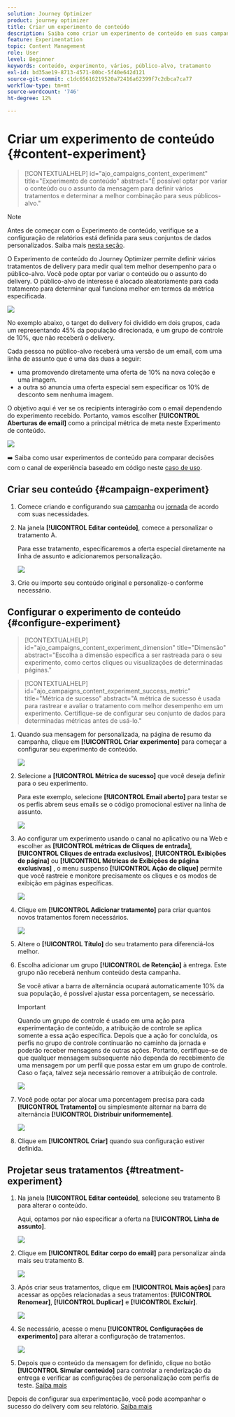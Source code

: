 ```yaml
---
solution: Journey Optimizer
product: journey optimizer
title: Criar um experimento de conteúdo
description: Saiba como criar um experimento de conteúdo em suas campanhas
feature: Experimentation
topic: Content Management
role: User
level: Beginner
keywords: conteúdo, experimento, vários, público-alvo, tratamento
exl-id: bd35ae19-8713-4571-80bc-5f40e642d121
source-git-commit: c1dc65616219520a72416a62399f7c2dbca7ca77
workflow-type: tm+mt
source-wordcount: '746'
ht-degree: 12%

---
```


# Criar um experimento de conteúdo {#content-experiment}

>[!CONTEXTUALHELP]
>id="ajo_campaigns_content_experiment"
>title="Experimento de conteúdo"
>abstract="É possível optar por variar o conteúdo ou o assunto da mensagem para definir vários tratamentos e determinar a melhor combinação para seus públicos-alvo."

>[!NOTE]
>
>Antes de começar com o Experimento de conteúdo, verifique se a configuração de relatórios está definida para seus conjuntos de dados personalizados. Saiba mais [nesta seção](../reports/reporting-configuration.md).

O Experimento de conteúdo do Journey Optimizer permite definir vários tratamentos de delivery para medir qual tem melhor desempenho para o público-alvo. Você pode optar por variar o conteúdo ou o assunto do delivery. O público-alvo de interesse é alocado aleatoriamente para cada tratamento para determinar qual funciona melhor em termos da métrica especificada.

![](../rn/assets/do-not-localize/experiment.gif)

No exemplo abaixo, o target do delivery foi dividido em dois grupos, cada um representando 45% da população direcionada, e um grupo de controle de 10%, que não receberá o delivery.

Cada pessoa no público-alvo receberá uma versão de um email, com uma linha de assunto que é uma das duas a seguir:

* uma promovendo diretamente uma oferta de 10% na nova coleção e uma imagem.
* a outra só anuncia uma oferta especial sem especificar os 10% de desconto sem nenhuma imagem.

O objetivo aqui é ver se os recipients interagirão com o email dependendo do experimento recebido. Portanto, vamos escolher **[!UICONTROL Aberturas de email]** como a principal métrica de meta neste Experimento de conteúdo.

![](assets/content_experiment.png)

➡️ Saiba como usar experimentos de conteúdo para comparar decisões com o canal de experiência baseado em código neste [caso de uso](../experience-decisioning/experience-decisioning-uc.md).

## Criar seu conteúdo {#campaign-experiment}

1. Comece criando e configurando sua [campanha](../campaigns/create-campaign.md) ou [jornada](../building-journeys/journeys-message.md) de acordo com suas necessidades.

1. Na janela **[!UICONTROL Editar conteúdo]**, comece a personalizar o tratamento A.

   Para esse tratamento, especificaremos a oferta especial diretamente na linha de assunto e adicionaremos personalização.

   ![](assets/content_experiment_5.png)

1. Crie ou importe seu conteúdo original e personalize-o conforme necessário.

## Configurar o experimento de conteúdo {#configure-experiment}

>[!CONTEXTUALHELP]
>id="ajo_campaigns_content_experiment_dimension"
>title="Dimensão"
>abstract="Escolha a dimensão específica a ser rastreada para o seu experimento, como certos cliques ou visualizações de determinadas páginas."

>[!CONTEXTUALHELP]
>id="ajo_campaigns_content_experiment_success_metric"
>title="Métrica de sucesso"
>abstract="A métrica de sucesso é usada para rastrear e avaliar o tratamento com melhor desempenho em um experimento. Certifique-se de configurar seu conjunto de dados para determinadas métricas antes de usá-lo."

1. Quando sua mensagem for personalizada, na página de resumo da campanha, clique em **[!UICONTROL Criar experimento]** para começar a configurar seu experimento de conteúdo.

   ![](assets/content_experiment_3.png)

1. Selecione a **[!UICONTROL Métrica de sucesso]** que você deseja definir para o seu experimento.

   Para este exemplo, selecione **[!UICONTROL Email aberto]** para testar se os perfis abrem seus emails se o código promocional estiver na linha de assunto.

   ![](assets/content_experiment_11.png)

1. Ao configurar um experimento usando o canal no aplicativo ou na Web e escolher as **[!UICONTROL métricas de Cliques de entrada]**, **[!UICONTROL Cliques de entrada exclusivos]**, **[!UICONTROL Exibições de página]** ou **[!UICONTROL Métricas de Exibições de página exclusivas]** , o menu suspenso **[!UICONTROL Ação de clique]** permite que você rastreie e monitore precisamente os cliques e os modos de exibição em páginas específicas.

   ![](assets/content_experiment_20.png)

1. Clique em **[!UICONTROL Adicionar tratamento]** para criar quantos novos tratamentos forem necessários.

   ![](assets/content_experiment_8.png)

1. Altere o **[!UICONTROL Título]** do seu tratamento para diferenciá-los melhor.

1. Escolha adicionar um grupo **[!UICONTROL de Retenção]** à entrega. Este grupo não receberá nenhum conteúdo desta campanha.

   Se você ativar a barra de alternância ocupará automaticamente 10% da sua população, é possível ajustar essa porcentagem, se necessário.

   >[!IMPORTANT]
   >
   >Quando um grupo de controle é usado em uma ação para experimentação de conteúdo, a atribuição de controle se aplica somente a essa ação específica. Depois que a ação for concluída, os perfis no grupo de controle continuarão no caminho da jornada e poderão receber mensagens de outras ações. Portanto, certifique-se de que qualquer mensagem subsequente não dependa do recebimento de uma mensagem por um perfil que possa estar em um grupo de controle. Caso o faça, talvez seja necessário remover a atribuição de controle.

   ![](assets/content_experiment_12.png)

1. Você pode optar por alocar uma porcentagem precisa para cada **[!UICONTROL Tratamento]** ou simplesmente alternar na barra de alternância **[!UICONTROL Distribuir uniformemente]**.

   ![](assets/content_experiment_13.png)

1. Clique em **[!UICONTROL Criar]** quando sua configuração estiver definida.

## Projetar seus tratamentos {#treatment-experiment}

1. Na janela **[!UICONTROL Editar conteúdo]**, selecione seu tratamento B para alterar o conteúdo.

   Aqui, optamos por não especificar a oferta na **[!UICONTROL Linha de assunto]**.

   ![](assets/content_experiment_18.png)

1. Clique em **[!UICONTROL Editar corpo do email]** para personalizar ainda mais seu tratamento B.

   ![](assets/content_experiment_9.png)

1. Após criar seus tratamentos, clique em **[!UICONTROL Mais ações]** para acessar as opções relacionadas a seus tratamentos: **[!UICONTROL Renomear]**, **[!UICONTROL Duplicar]** e **[!UICONTROL Excluir]**.

   ![](assets/content_experiment_7.png)

1. Se necessário, acesse o menu **[!UICONTROL Configurações de experimento]** para alterar a configuração de tratamentos.

   ![](assets/content_experiment_19.png)

1. Depois que o conteúdo da mensagem for definido, clique no botão **[!UICONTROL Simular conteúdo]** para controlar a renderização da entrega e verificar as configurações de personalização com perfis de teste. [Saiba mais](../content-management/preview-test.md)

Depois de configurar sua experimentação, você pode acompanhar o sucesso do delivery com seu relatório. [Saiba mais](../reports/campaign-global-report-cja-experimentation.md)

